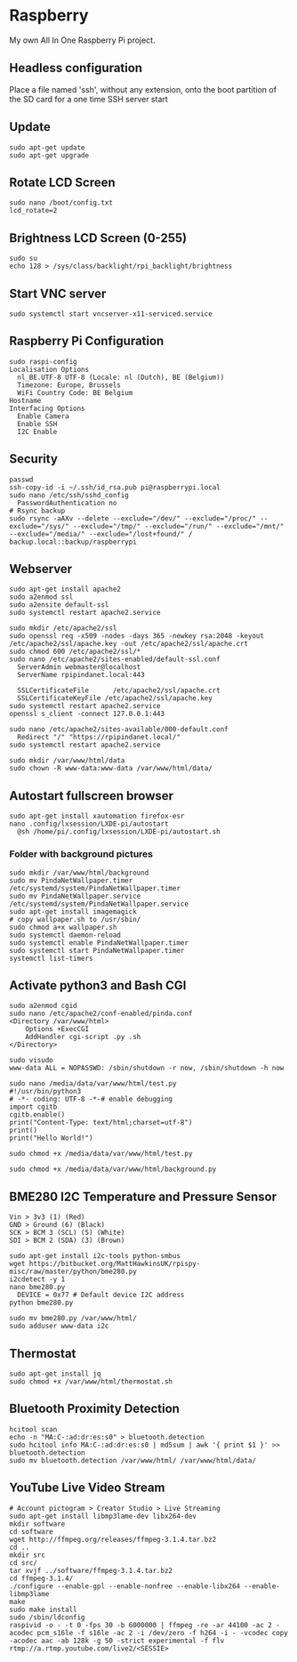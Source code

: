# Raspberry
My own All In One Raspberry Pi project.
## Headless configuration
Place a file named 'ssh', without any extension, onto the boot partition of the SD card for a one time SSH server start
## Update
    sudo apt-get update
    sudo apt-get upgrade
## Rotate LCD Screen
    sudo nano /boot/config.txt
    lcd_rotate=2
## Brightness LCD Screen (0-255)
    sudo su
    echo 128 > /sys/class/backlight/rpi_backlight/brightness

## Start VNC server
    sudo systemctl start vncserver-x11-serviced.service
## Raspberry Pi Configuration
    sudo raspi-config
    Localisation Options
      nl_BE.UTF-8 UTF-8 (Locale: nl (Dutch), BE (Belgium))
      Timezone: Europe, Brussels
      WiFi Country Code: BE Belgium
    Hostname
    Interfacing Options
      Enable Camera
      Enable SSH
      I2C Enable
## Security
    passwd
    ssh-copy-id -i ~/.ssh/id_rsa.pub pi@raspberrypi.local
    sudo nano /etc/ssh/sshd_config
      PasswordAuthentication no
    # Rsync backup
    sudo rsync -aAXv --delete --exclude="/dev/" --exclude="/proc/" --exclude="/sys/" --exclude="/tmp/" --exclude="/run/" --exclude="/mnt/" --exclude="/media/" --exclude="/lost+found/" / backup.local::backup/raspberrypi

## Webserver
    sudo apt-get install apache2
    sudo a2enmod ssl
    sudo a2ensite default-ssl
    sudo systemctl restart apache2.service
    
    sudo mkdir /etc/apache2/ssl
    sudo openssl req -x509 -nodes -days 365 -newkey rsa:2048 -keyout /etc/apache2/ssl/apache.key -out /etc/apache2/ssl/apache.crt
    sudo chmod 600 /etc/apache2/ssl/*
    sudo nano /etc/apache2/sites-enabled/default-ssl.conf
      ServerAdmin webmaster@localhost
      ServerName rpipindanet.local:443
      
      SSLCertificateFile      /etc/apache2/ssl/apache.crt         
      SSLCertificateKeyFile /etc/apache2/ssl/apache.key
    sudo systemctl restart apache2.service
    openssl s_client -connect 127.0.0.1:443
    
    sudo nano /etc/apache2/sites-available/000-default.conf
      Redirect "/" "https://rpipindanet.local/"
    sudo systemctl restart apache2.service
    
    sudo mkdir /var/www/html/data
    sudo chown -R www-data:www-data /var/www/html/data/
    
## Autostart fullscreen browser
    sudo apt-get install xautomation firefox-esr
    nano .config/lxsession/LXDE-pi/autostart
      @sh /home/pi/.config/lxsession/LXDE-pi/autostart.sh
### Folder with background pictures
    sudo mkdir /var/www/html/background
    sudo mv PindaNetWallpaper.timer /etc/systemd/system/PindaNetWallpaper.timer
    sudo mv PindaNetWallpaper.service /etc/systemd/system/PindaNetWallpaper.service
    sudo apt-get install imagemagick
    # copy wallpaper.sh to /usr/sbin/
    sudo chmod a+x wallpaper.sh
    sudo systemctl daemon-reload
    sudo systemctl enable PindaNetWallpaper.timer
    sudo systemctl start PindaNetWallpaper.timer
    systemctl list-timers
## Activate python3 and Bash CGI
    sudo a2enmod cgid
    sudo nano /etc/apache2/conf-enabled/pinda.conf
    <Directory /var/www/html>
        Options +ExecCGI
        AddHandler cgi-script .py .sh
    </Directory>
    
    sudo visudo
    www-data ALL = NOPASSWD: /sbin/shutdown -r now, /sbin/shutdown -h now

    sudo nano /media/data/var/www/html/test.py
    #!/usr/bin/python3
    # -*- coding: UTF-8 -*-# enable debugging
    import cgitb
    cgitb.enable()
    print("Content-Type: text/html;charset=utf-8")
    print()
    print("Hello World!")

    sudo chmod +x /media/data/var/www/html/test.py
    
    sudo chmod +x /media/data/var/www/html/background.py
## BME280 I2C Temperature and Pressure Sensor
    Vin > 3v3 (1) (Red)
    GND > Ground (6) (Black)
    SCK > BCM 3 (SCL) (5) (White)
    SDI > BCM 2 (SDA) (3) (Brown)
    
    sudo apt-get install i2c-tools python-smbus
    wget https://bitbucket.org/MattHawkinsUK/rpispy-misc/raw/master/python/bme280.py
    i2cdetect -y 1
    nano bme280.py
      DEVICE = 0x77 # Default device I2C address
    python bme280.py
    
    sudo mv bme280.py /var/www/html/
    sudo adduser www-data i2c
## Thermostat
    sudo apt-get install jq
    sudo chmod +x /var/www/html/thermostat.sh
## Bluetooth Proximity Detection
    hcitool scan
    echo -n "MA:C-:ad:dr:es:s0" > bluetooth.detection
    sudo hcitool info MA:C-:ad:dr:es:s0 | md5sum | awk '{ print $1 }' >> bluetooth.detection
    sudo mv bluetooth.detection /var/www/html/ /var/www/html/data/
## YouTube Live Video Stream
    # Account pictogram > Creator Studio > Live Streaming
    sudo apt-get install libmp3lame-dev libx264-dev
    mkdir software
    cd software
    wget http://ffmpeg.org/releases/ffmpeg-3.1.4.tar.bz2
    cd ..
    mkdir src
    cd src/
    tar xvjf ../software/ffmpeg-3.1.4.tar.bz2
    cd ffmpeg-3.1.4/
    ./configure --enable-gpl --enable-nonfree --enable-libx264 --enable-libmp3lame
    make
    sudo make install
    sudo /sbin/ldconfig
    raspivid -o - -t 0 -fps 30 -b 6000000 | ffmpeg -re -ar 44100 -ac 2 -acodec pcm_s16le -f s16le -ac 2 -i /dev/zero -f h264 -i - -vcodec copy -acodec aac -ab 128k -g 50 -strict experimental -f flv rtmp://a.rtmp.youtube.com/live2/<SESSIE>
